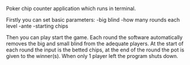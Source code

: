 Poker chip counter application which runs in terminal.

Firstly you can set basic parameters:
-big blind
-how many rounds each level
-ante
-starting chips

Then you can play start the game. 
Each round the software automatically removes the big and small blind from the adequate players.
At the start of each round the input is the betted chips, at the end of the round the pot is given to the winner(s).
When only 1 player left the program shuts down.
